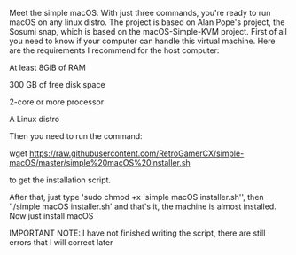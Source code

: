 Meet the simple macOS. With just three commands, you're ready to run macOS on any linux distro. The project is based on Alan Pope's project, the Sosumi snap, which is based on the macOS-Simple-KVM project.
First of all you need to know if your computer can handle this virtual machine. Here are the requirements I recommend for the host computer:

At least 8GiB of RAM

300 GB of free disk space

2-core or more processor

A Linux distro

Then you need to run the command:

wget https://raw.githubusercontent.com/RetroGamerCX/simple-macOS/master/simple%20macOS%20installer.sh

to get the installation script.

After that, just type 'sudo chmod +x 'simple macOS installer.sh'', then './simple macOS installer.sh' and that's it, the machine is almost installed. Now just install macOS

IMPORTANT NOTE: I have not finished writing the script, there are still errors that I will correct later
